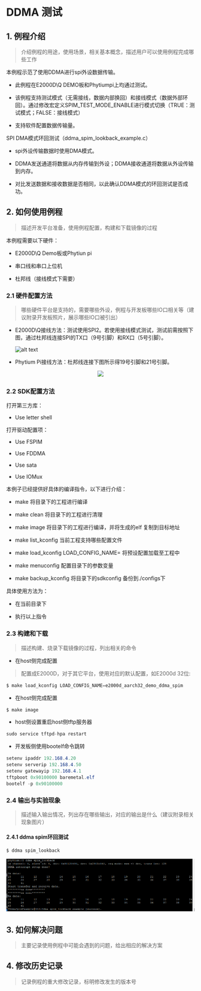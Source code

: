 # DDMA 测试

## 1\. 例程介绍

> 介绍例程的用途，使用场景，相关基本概念，描述用户可以使用例程完成哪些工作

本例程示范了使用DDMA进行spi外设数据传输。

- 此例程在E2000D\\Q DEMO板和Phytiumpi上均通过测试。

- 该例程支持测试模式（无需接线，数据内部换回）和接线模式（数据外部环回）。通过修改宏定义SPIM_TEST_MODE_ENABLE进行模式切换（TRUE：测试模式；FALSE：接线模式）

- 支持软件配置数据传输量。

SPI DMA模式环回测试（ddma_spim_lookback_example.c）

- spi外设传输数据时使用DMA模式。

- DDMA发送通道将数据从内存传输到外设；DDMA接收通道将数据从外设传输到内存。

- 对比发送数据和接收数据是否相同，以此确认DDMA模式的环回测试是否成功。

## 2\. 如何使用例程

> 描述开发平台准备，使用例程配置，构建和下载镜像的过程

本例程需要以下硬件：

- E2000D\\Q Demo板或Phytiun pi

- 串口线和串口上位机

- 杜邦线（接线模式下需要）

### 2\.1 硬件配置方法

> 哪些硬件平台是支持的，需要哪些外设，例程与开发板哪些IO口相关等（建议附录开发板照片，展示哪些IO口被引出）

- E2000D\\Q接线方法：测试使用SPI2。若使用接线模式测试，测试前需按照下图，通过杜邦线连接SPI的TX口（9号引脚）和RX口（5号引脚）。

  ![alt text](./figs/e2000_d.png)

- Phytium Pi接线方法：杜邦线连接下图所示得19号引脚和21号引脚。
<div align="center">
<img src="./figs/phytiumpi.png" width="20%">
</div>

### 2\.2 SDK配置方法

打开第三方库：

- Use letter shell

打开驱动配置项：

- Use FSPIM

- Use FDDMA

- Use sata

- Use IOMux

本例子已经提供好具体的编译指令，以下进行介绍：

- make 将目录下的工程进行编译

- make clean  将目录下的工程进行清理

- make image   将目录下的工程进行编译，并将生成的elf 复制到目标地址

- make list_kconfig 当前工程支持哪些配置文件

- make load_kconfig LOAD_CONFIG_NAME=  将预设配置加载至工程中

- make menuconfig   配置目录下的参数变量

- make backup_kconfig 将目录下的sdkconfig 备份到./configs下

具体使用方法为：

- 在当前目录下

- 执行以上指令

### 2\.3 构建和下载

> 描述构建、烧录下载镜像的过程，列出相关的命令

- 在host侧完成配置

> 配置成E2000D，对于其它平台，使用对应的默认配置，如E2000d 32位:

```csharp
$ make load_kconfig LOAD_CONFIG_NAME=e2000d_aarch32_demo_ddma_spim
```

- 在host侧完成配置

```csharp
$ make image
```

- host侧设置重启host侧tftp服务器

```csharp
sudo service tftpd-hpa restart
```

- 开发板侧使用bootelf命令跳转

```csharp
setenv ipaddr 192.168.4.20  
setenv serverip 192.168.4.50 
setenv gatewayip 192.168.4.1 
tftpboot 0x90100000 baremetal.elf
bootelf -p 0x90100000
```

### 2\.4 输出与实验现象

> 描述输入输出情况，列出存在哪些输出，对应的输出是什么（建议附录相关现象图片）

#### 2\.4.1 ddma spim环回测试

```csharp
$ ddma spim_lookback
```
![alt text](./figs/result.png)

## 3\. 如何解决问题

> 主要记录使用例程中可能会遇到的问题，给出相应的解决方案

## 4\. 修改历史记录

> 记录例程的重大修改记录，标明修改发生的版本号